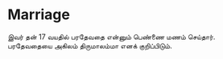 # Marriage

இவர் தன் 17 வயதில் பரதேவதை என்னும் பெண்ணை மணம் செய்தார். பரதேவதையை அகிலம் திருமாலம்மா எனக் குறிப்பிடும்.